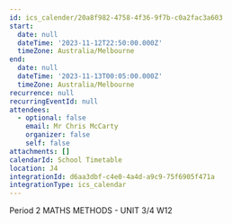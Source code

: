 ```yaml
---
id: ics_calender/20a8f982-4758-4f36-9f7b-c0a2fac3a603
start:
  date: null
  dateTime: '2023-11-12T22:50:00.000Z'
  timeZone: Australia/Melbourne
end:
  date: null
  dateTime: '2023-11-13T00:05:00.000Z'
  timeZone: Australia/Melbourne
recurrence: null
recurringEventId: null
attendees:
  - optional: false
    email: Mr Chris McCarty
    organizer: false
    self: false
attachments: []
calendarId: School Timetable
location: J4
integrationId: d6aa3dbf-c4e0-4a4d-a9c9-75f6905f471a
integrationType: ics_calendar
---
```

Period 2
MATHS METHODS - UNIT 3/4 W12